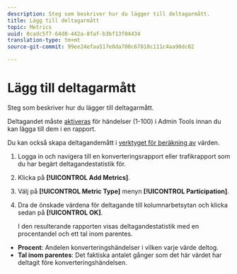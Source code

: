```yaml
---
description: Steg som beskriver hur du lägger till deltagarmått.
title: Lägg till deltagarmått
topic: Metrics
uuid: 0cadc5f7-64d0-442a-8faf-b3bf13f04434
translation-type: tm+mt
source-git-commit: 99ee24efaa517e8da700c67818c111c4aa90dc02

---
```



# Lägg till deltagarmått

Steg som beskriver hur du lägger till deltagarmått.

Deltagandet måste [aktiveras](/help/components/c-variables/c-metrics/metrics-participation.md) för händelser (1-100) i Admin Tools innan du kan lägga till dem i en rapport.

Du kan också skapa deltagandemått i [verktyget för beräkning av](https://marketing.adobe.com/resources/help/en_US/analytics/calcmetrics/participation_metric.html) värden.

1. Logga in och navigera till en konverteringsrapport eller trafikrapport som du har begärt deltagandestatistik för.
1. Klicka på **[!UICONTROL Add Metrics]**.
1. Välj på **[!UICONTROL Metric Type]** menyn **[!UICONTROL Participation]**.
1. Dra de önskade värdena för deltagande till kolumnarbetsytan och klicka sedan på **[!UICONTROL OK]**.

   I den resulterande rapporten visas deltagandestatistik med en procentandel och ett tal inom parentes.

* **Procent**: Andelen konverteringshändelser i vilken varje värde deltog.
* **Tal inom parentes**: Det faktiska antalet gånger som det här värdet har deltagit före konverteringshändelsen.

